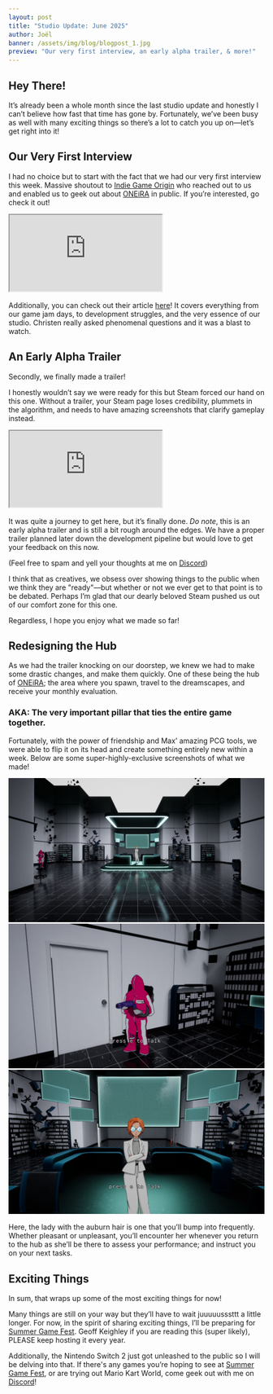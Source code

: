 ```yaml
---
layout: post
title: "Studio Update: June 2025"
author: Joël
banner: /assets/img/blog/blogpost_1.jpg
preview: "Our very first interview, an early alpha trailer, & more!"
---
```

<h2 class="post-h2">Hey There!</h2>

It’s already been a whole month since the last studio update and honestly I can’t believe how fast that time has gone by. Fortunately, we’ve been busy as well with many exciting things so there’s a lot to catch you up on—let’s get right into it!

<h2 class="post-h2">Our Very First Interview</h2>

I had no choice but to start with the fact that we had our very first interview this week. Massive shoutout to <a class="post-link" href="https://indiegameorigin.com/">Indie Game Origin</a> who reached out to us and enabled us to geek out about <a class="post-link" href="https://dreammatterlabs.com/">ONEiRA</a> in public. If you’re interested, go check it out!

<iframe class="img-fluid post-video w-100" src="https://www.youtube.com/embed/UfxsbpqB1Do"></iframe>

Additionally, you can check out their article <a class="post-link" href="https://indiegameorigin.com/blog/oneira-and-on-dreaming-dreams-for-sale">here</a>! It covers everything from our game jam days, to development struggles, and the very essence of our studio. Christen really asked phenomenal questions and it was a blast to watch.

<h2 class="post-h2">An Early Alpha Trailer</h2>

Secondly, we finally made a trailer! 

I honestly wouldn’t say we were ready for this but Steam forced our hand on this one. Without a trailer, your Steam page loses credibility, plummets in the algorithm, and needs to have amazing screenshots that clarify gameplay instead.

<iframe class="img-fluid post-video w-100" src="https://www.youtube.com/embed/ORu9Vv620r0"></iframe>

It was quite a journey to get here, but it’s finally done. *Do note*, this is an early alpha trailer and is still a bit rough around the edges. We have a proper trailer planned later down the development pipeline but would love to get your feedback on this now.

(Feel free to spam and yell your thoughts at me on <a class="post-link" href="https://discord.gg/XAYvJhkkqE">Discord</a>)

I think that as creatives, we obsess over showing things to the public when we think they are "ready"—but whether or not we ever get to that point is to be debated. Perhaps I’m glad that our dearly beloved Steam pushed us out of our comfort zone for this one.

Regardless, I hope you enjoy what we made so far!

<h2 class="post-h2">Redesigning the Hub</h2>

As we had the trailer knocking on our doorstep, we knew we had to make some drastic changes, and make them quickly. One of these being the hub of <a class="post-link" href="https://dreammatterlabs.com/">ONEiRA</a>; the area where you spawn, travel to the dreamscapes, and receive your monthly evaluation.

<h3 class="post-h3">AKA: The very important pillar that ties the entire game together.</h3>

Fortunately, with the power of friendship and Max’ amazing PCG tools, we were able to flip it on its head and create something entirely new within a week. Below are some super-highly-exclusive screenshots of what we made!

<img class="img-fluid post-image w-100" src="/assets/img/blog/hub1.jpg">

<img class="img-fluid post-image w-100" src="/assets/img/blog/hub2.jpg">

<img class="img-fluid post-image w-100" src="/assets/img/blog/hub3.jpg">

Here, the lady with the auburn hair is one that you’ll bump into frequently. Whether pleasant or unpleasant, you’ll encounter her whenever you return to the hub as she’ll be there to assess your performance; and instruct you on your next tasks.

<h2 class="post-h2">Exciting Things</h2>

In sum, that wraps up some of the most exciting things for now! 

Many things are still on your way but they’ll have to wait juuuuusssttt a little longer. For now, in the spirit of sharing exciting things, I’ll be preparing for <a class="post-link" href="https://www.summergamefest.com/">Summer Game Fest</a>. Geoff Keighley if you are reading this (super likely), PLEASE keep hosting it every year.

Additionally, the Nintendo Switch 2 just got unleashed to the public so I will be delving into that. If there's any games you’re hoping to see at <a class="post-link" href="https://www.summergamefest.com/">Summer Game Fest</a>, or are trying out Mario Kart World, come geek out with me on <a class="post-link" href="https://discord.gg/XAYvJhkkqE">Discord</a>!
